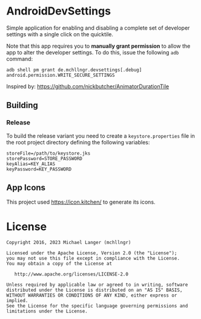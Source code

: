 # AndroidDevSettings

Simple application for enabling and disabling a complete set of developer settings with a single click on the quicktile.

Note that this app requires you to **manually grant permission** to allow the app to alter the developer settings. To do this, issue the following `adb` command:

`adb shell pm grant de.mchllngr.devsettings[.debug] android.permission.WRITE_SECURE_SETTINGS`

Inspired by: https://github.com/nickbutcher/AnimatorDurationTile

## Building

### Release

To build the release variant you need to create a `keystore.properties` file in the root project directory defining the following variables:

```
storeFile=/path/to/keystore.jks
storePassword=STORE_PASSWORD
keyAlias=KEY_ALIAS
keyPassword=KEY_PASSWORD
```

## App Icons

This project used https://icon.kitchen/ to generate its icons.

# License

```
Copyright 2016, 2023 Michael Langer (mchllngr)

Licensed under the Apache License, Version 2.0 (the "License");
you may not use this file except in compliance with the License.
You may obtain a copy of the License at

   http://www.apache.org/licenses/LICENSE-2.0

Unless required by applicable law or agreed to in writing, software
distributed under the License is distributed on an "AS IS" BASIS,
WITHOUT WARRANTIES OR CONDITIONS OF ANY KIND, either express or implied.
See the License for the specific language governing permissions and
limitations under the License.
```
